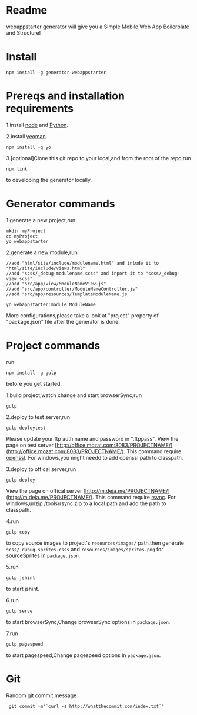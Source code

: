 Readme
=================
webappstarter generator will give you a Simple Mobile Web App Boilerplate and Structure!

Install
========
```shell
npm install -g generator-webappstarter
```

Prereqs and installation requirements
=====================================
1.install [node](https://nodejs.org/) and [Python](https://www.python.org/).

2.install [yeoman](http://yeoman.io/).
```shell
npm install -g yo
```
3.[optional]Clone this git repo to your local,and from the root of the repo,run
```shell
npm link
```
to developing the generator locally.

Generator commands
==================
1.generate a new project,run

```shell
mkdir myProject
cd myProject
yo webappstarter
```
2.generate a new module,run

```shell
//add "html/site/include/modulename.html" and inlude it to "html/site/include/views.html"
//add "scss/_debug-modulename.scss" and inport it to "scss/_debug-view.scss"
//add "src/app/view/ModuleNameView.js"
//add "src/app/controller/ModuleNameController.js"
//add "src/app/resources/TemplateModuleName.js

yo webappstarter:module ModuleName
```
More configurations,please take a look at "project" property of "package.json" file after the generator is done.

Project commands
=================
run
```shell
npm install -g gulp
```
before you get started.

1.build project,watch change and start browserSync,run

```shell
gulp
```
2.deploy to test server,run

```shell
gulp deploytest
```
Please update your ftp auth name and password in ".ftppass".
View the page on test server [http://office.mozat.com:8083/PROJECTNAME/](http://office.mozat.com:8083/PROJECTNAME/).
This command require [openssl](https://www.openssl.org/).
For windows,you might needd to add openssl path to classpath.


3.deploy to offical server,run

```shell
gulp deploy
```
View the page on offical server [http://m.deja.me/PROJECTNAME/](http://m.deja.me/PROJECTNAME/).
This command require [rsync](https://rsync.samba.org/).
For windows,unzip  /tools/rsync.zip to a local path and add the path to classpath.

4.run 
```shell
gulp copy
``` 
to copy source images to project's `resources/images/` path,then generate `scss/_dubug-sprites.csss` and `resources/images/sprites.png` for sourceSprites in `package.json`.

5.run 
```shell
gulp jshint
```
 to start jshint.

6.run 
```shell
gulp serve
``` 
to start browserSync,Change browserSync options in `package.json`.

7.run 
```shell
gulp pagespeed
``` 
to start pagespeed,Change pagespeed options in `package.json`.

Git
==========
Random git commit message

```shell
 git commit -m"`curl -s http://whatthecommit.com/index.txt`"

 ```
